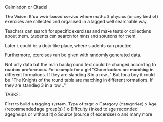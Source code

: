 Calmindon or Citadel

The Vision: It's a web-based service where maths & physics (or any kind of) exercises are collected and organised in a tagged well searchable way.

Teachers can search for specific exercises and make tests or collections about them. Students can search for hints and solutions for them.

Later it could be a dojo-like place, where students can practice.

Furthermore, exercises can be given with randomly generated data.

Not only data but the main background text could be changed according to readers preferences. For example for a girl "Cheerleaders are marching in different formations. If they are standing 3 in a row..." But for a boy it could be "The Knights of the round table are marching in different formations. If they are standing 3 in a row..."

TASKS:

First to build a tagging system.
Type of tags:
	o Category (categories)
	o Age (recommended age group(s) )
	o Diffculty (linked to age recomded agegroups or without it)
	o Source (source of excersise)
	o and many more



